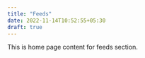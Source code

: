 ```yaml
---
title: "Feeds"
date: 2022-11-14T10:52:55+05:30
draft: true
---
```


This is home page content for feeds section.
